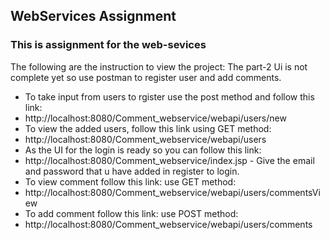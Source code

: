 ## WebServices Assignment
### This is assignment for the web-sevices
The following are the instruction to view the project:
The part-2 Ui is not complete yet so use postman to register user and add comments.
* To take input from users to rgister use the post method and follow this link:
* http://localhost:8080/Comment_webservice/webapi/users/new
* To view the added users, follow this link using GET method:
* http://localhost:8080/Comment_webservice/webapi/users
* As the UI for the login is ready so you can follow this link:
* http://localhost:8080/Comment_webservice/index.jsp - Give the email and password that u have added in register to login.
* To view comment follow this link: use GET method:
* http://localhost:8080/Comment_webservice/webapi/users/commentsView
* To add comment follow this link: use POST method:
* http://localhost:8080/Comment_webservice/webapi/users/comments

